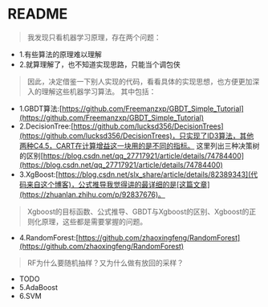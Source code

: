 # README
>我发现只看机器学习原理，存在两个问题：
* 1.有些算法的原理难以理解
* 2.就算理解了，也不知道实现思路，只能当个调包侠  
>因此，决定借鉴一下别人实现的代码，看看具体的实现思想，也方便更加深入的理解这些机器学习算法。
其中包括：
* 1.GBDT算法:[https://github.com/Freemanzxp/GBDT_Simple_Tutorial](https://github.com/Freemanzxp/GBDT_Simple_Tutorial)
* 2.DecisionTree:[https://github.com/lucksd356/DecisionTrees](https://github.com/lucksd356/DecisionTrees)，只实现了ID3算法，其他两种C4.5，CART在计算增益这一块用的是不同的指标。
这里列出三种决策树的区别[https://blog.csdn.net/qq_27717921/article/details/74784400](https://blog.csdn.net/qq_27717921/article/details/74784400)
* 3.XgBoost:[https://blog.csdn.net/slx_share/article/details/82389343](代码来自这个博客)，公式推导我觉得讲的最详细的是[这篇文章](https://zhuanlan.zhihu.com/p/92837676)。
>Xgboost的目标函数、公式推导、GBDT与Xgboost的区别、Xgboost的正则化原理，这些都是需要掌握的问题。
* 4.RandomForest:[https://github.com/zhaoxingfeng/RandomForest](https://github.com/zhaoxingfeng/RandomForest)
>RF为什么要随机抽样？又为什么做有放回的采样？
* TODO
* 5.AdaBoost
* 6.SVM

